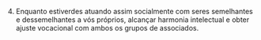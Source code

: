 ﻿4. Enquanto estiverdes atuando assim socialmente com seres semelhantes e  dessemelhantes a vós próprios, alcançar harmonia intelectual e obter ajuste vocacional com ambos os grupos de associados.